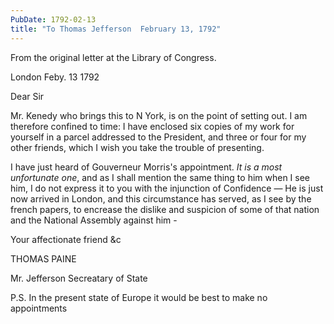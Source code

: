 ```yaml
---
PubDate: 1792-02-13
title: "To Thomas Jefferson  February 13, 1792"
---
```


  From the original letter at the Library of Congress.
  
  London Feby. 13 1792
  
  Dear Sir

  Mr. Kenedy who brings this to N York, is on the point of setting out. I am 
  therefore confined to time: I have enclosed six copies of my work for 
  yourself in a parcel addressed to the President, and three or four for my 
  other friends, which I wish you take the trouble of presenting.
  
  I have just heard of Gouverneur Morris's appointment. *It is a most unfortunate 
  one*, and as I shall mention the same thing to him when I see him, I do not 
  express it to you with the injunction of Confidence &mdash; He is just now 
  arrived in London, and this circumstance has served, as I see by the french 
  papers, to encrease the dislike and suspicion of some of that nation and the
  National Assembly against him - 
  
  Your affectionate friend &c
  
  THOMAS PAINE
  
  Mr. Jefferson Secreatary of State
  
  P.S. In the present state of Europe it would be best to make no appointments
  
